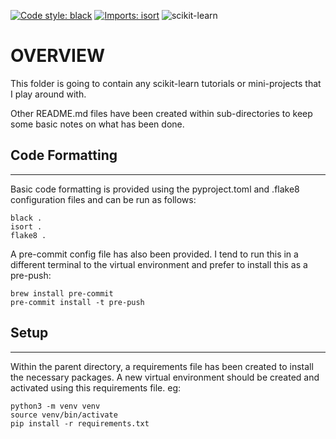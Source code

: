 [![Code style: black](https://img.shields.io/badge/code%20style-black-000000.svg)](https://github.com/psf/black)
[![Imports: isort](https://img.shields.io/badge/%20imports-isort-%231674b1?style=flat&labelColor=ef8336)](https://pycqa.github.io/isort/)
![scikit-learn](https://img.shields.io/badge/scikit--learn-%23F7931E.svg?style=logo=scikit-learn&logoColor=white)

# OVERVIEW

This folder is going to contain any scikit-learn tutorials or mini-projects that
I play around with.

Other README.md files have been created within sub-directories to keep some basic notes
on what has been done.

## Code Formatting
---

Basic code formatting is provided using the pyproject.toml and .flake8 configuration files
and can be run as follows:

```
black .
isort .
flake8 .
```

A pre-commit config file has also been provided.   I tend to run this in a different terminal to
the virtual environment and prefer to install this as a pre-push:

```
brew install pre-commit
pre-commit install -t pre-push
```

## Setup
---

Within the parent directory, a requirements file has been created to install the
necessary packages.   A new virtual environment should be created and activated
using this requirements file.   eg:

```
python3 -m venv venv
source venv/bin/activate
pip install -r requirements.txt
```
